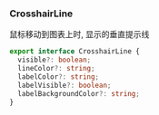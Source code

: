 
### CrosshairLine
鼠标移动到图表上时, 显示的垂直提示线
```typescript
export interface CrosshairLine {
  visible?: boolean;
  lineColor?: string;
  labelColor?: string;
  labelVisible?: boolean;
  labelBackgroundColor?: string;
}

```
  